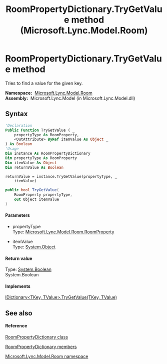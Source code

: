 ﻿---
title: RoomPropertyDictionary.TryGetValue method  (Microsoft.Lync.Model.Room)
TOCTitle: 'TryGetValue method '
ms:assetid: M:Microsoft.Lync.Model.Room.RoomPropertyDictionary.TryGetValue(Microsoft.Lync.Model.Room.RoomProperty,System.Object@)_DI_3_UC_OCS14MrefLyncWPF
ms:mtpsurl: https://msdn.microsoft.com/en-us/library/microsoft.lync.model.room.roompropertydictionary.trygetvalue(v=office.15)
ms:contentKeyID: 48593964
ms.date: 07/28/2014
mtps_version: v=office.15
f1_keywords:
- Microsoft.Lync.Model.Room.RoomPropertyDictionary.TryGetValue
dev_langs:
- CSharp
- JScript
- VB
- other
---

# RoomPropertyDictionary.TryGetValue method

Tries to find a value for the given key.

**Namespace:**  [Microsoft.Lync.Model.Room](microsoft-lync-model-room-namespace_2.md)  
**Assembly:**  Microsoft.Lync.Model (in Microsoft.Lync.Model.dll)

## Syntax

``` vb
'Declaration
Public Function TryGetValue ( _
    propertyType As RoomProperty, _
    <OutAttribute> ByRef itemValue As Object _
) As Boolean
'Usage
Dim instance As RoomPropertyDictionary
Dim propertyType As RoomProperty
Dim itemValue As Object
Dim returnValue As Boolean

returnValue = instance.TryGetValue(propertyType, _
    itemValue)
```

``` csharp
public bool TryGetValue(
    RoomProperty propertyType,
    out Object itemValue
)
```

#### Parameters

  - propertyType  
    Type: [Microsoft.Lync.Model.Room.RoomProperty](roomproperty-enumeration-microsoft-lync-model-room_2.md)  

<!-- end list -->

  - itemValue  
    Type: [System.Object](http://msdn2.microsoft.com/en-us/library/e5kfa45b)  

#### Return value

Type: [System.Boolean](http://msdn2.microsoft.com/en-us/library/a28wyd50)  
System.Boolean  

#### Implements

[IDictionary\<TKey, TValue\>.TryGetValue(TKey, TValue)](http://msdn2.microsoft.com/en-us/library/bb299639)  

## See also

#### Reference

[RoomPropertyDictionary class](roompropertydictionary-class-microsoft-lync-model-room_2.md)

[RoomPropertyDictionary members](roompropertydictionary-members-microsoft-lync-model-room_2.md)

[Microsoft.Lync.Model.Room namespace](microsoft-lync-model-room-namespace_2.md)

